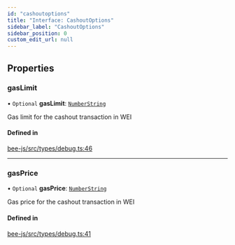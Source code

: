 ```yaml
---
id: "cashoutoptions"
title: "Interface: CashoutOptions"
sidebar_label: "CashoutOptions"
sidebar_position: 0
custom_edit_url: null
---
```


## Properties

### gasLimit

• `Optional` **gasLimit**: [`NumberString`](../types/numberstring.md)

Gas limit for the cashout transaction in WEI

#### Defined in

[bee-js/src/types/debug.ts:46](https://github.com/ethersphere/bee-js/blob/0e69ca1/src/types/debug.ts#L46)

___

### gasPrice

• `Optional` **gasPrice**: [`NumberString`](../types/numberstring.md)

Gas price for the cashout transaction in WEI

#### Defined in

[bee-js/src/types/debug.ts:41](https://github.com/ethersphere/bee-js/blob/0e69ca1/src/types/debug.ts#L41)
